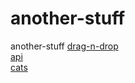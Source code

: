 # another-stuff
another-stuff
<a href="https://glebaz66.github.io/stuff/drag-n-drop/index.html">drag-n-drop</a><br>
<a href="https://glebaz66.github.io/stuff/api/index.html">api</a><br>
<a href="https://glebaz66.github.io/stuff/whatacat/index.html">cats</a><br>
